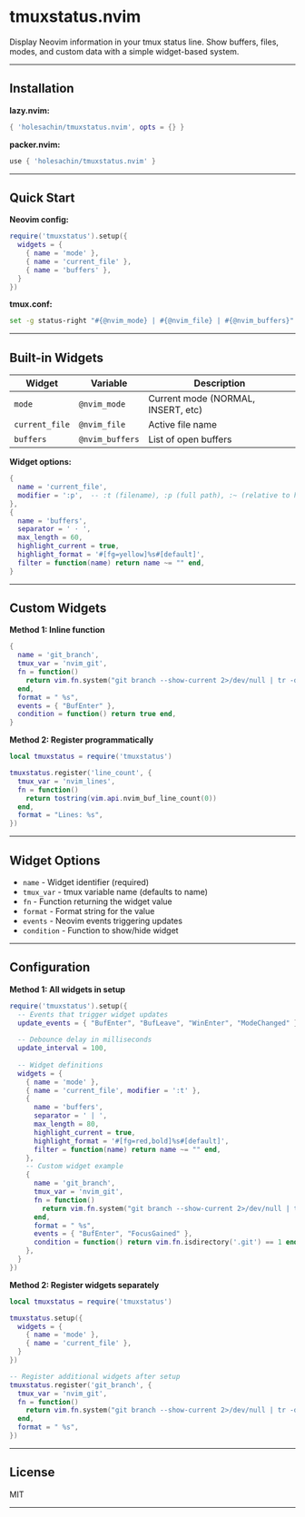 # tmuxstatus.nvim

Display Neovim information in your tmux status line. Show buffers, files, modes, and custom data with a simple widget-based system.

---
## Installation

**lazy.nvim:**
```lua
{ 'holesachin/tmuxstatus.nvim', opts = {} }
```

**packer.nvim:**
```lua
use { 'holesachin/tmuxstatus.nvim' }
```

---
## Quick Start

**Neovim config:**
```lua
require('tmuxstatus').setup({
  widgets = {
    { name = 'mode' },
    { name = 'current_file' },
    { name = 'buffers' },
  }
})
```

**tmux.conf:**
```bash
set -g status-right "#{@nvim_mode} | #{@nvim_file} | #{@nvim_buffers}"
```

---
## Built-in Widgets

| Widget         | Variable        | Description                        |
| -------------- | --------------- | ---------------------------------- |
| `mode`         | `@nvim_mode`    | Current mode (NORMAL, INSERT, etc) |
| `current_file` | `@nvim_file`    | Active file name                   |
| `buffers`      | `@nvim_buffers` | List of open buffers               |

**Widget options:**
```lua
{
  name = 'current_file',
  modifier = ':p',  -- :t (filename), :p (full path), :~ (relative to home)
},
{
  name = 'buffers',
  separator = ' · ',
  max_length = 60,
  highlight_current = true,
  highlight_format = '#[fg=yellow]%s#[default]',
  filter = function(name) return name ~= "" end,
}
```

---
## Custom Widgets

**Method 1: Inline function**
```lua
{
  name = 'git_branch',
  tmux_var = 'nvim_git',
  fn = function()
    return vim.fn.system("git branch --show-current 2>/dev/null | tr -d '\n'")
  end,
  format = " %s",
  events = { "BufEnter" },
  condition = function() return true end,
}
```

**Method 2: Register programmatically**
```lua
local tmuxstatus = require('tmuxstatus')

tmuxstatus.register('line_count', {
  tmux_var = 'nvim_lines',
  fn = function()
    return tostring(vim.api.nvim_buf_line_count(0))
  end,
  format = "Lines: %s",
})
```

---
## Widget Options

- `name` - Widget identifier (required)
- `tmux_var` - tmux variable name (defaults to name)
- `fn` - Function returning the widget value
- `format` - Format string for the value
- `events` - Neovim events triggering updates
- `condition` - Function to show/hide widget

---
## Configuration

**Method 1: All widgets in setup**
```lua
require('tmuxstatus').setup({
  -- Events that trigger widget updates
  update_events = { "BufEnter", "BufLeave", "WinEnter", "ModeChanged" },
  
  -- Debounce delay in milliseconds
  update_interval = 100,
  
  -- Widget definitions
  widgets = {
    { name = 'mode' },
    { name = 'current_file', modifier = ':t' },
    { 
      name = 'buffers',
      separator = ' | ',
      max_length = 80,
      highlight_current = true,
      highlight_format = '#[fg=red,bold]%s#[default]',
      filter = function(name) return name ~= "" end,
    },
    -- Custom widget example
    {
      name = 'git_branch',
      tmux_var = 'nvim_git',
      fn = function()
        return vim.fn.system("git branch --show-current 2>/dev/null | tr -d '\n'")
      end,
      format = " %s",
      events = { "BufEnter", "FocusGained" },
      condition = function() return vim.fn.isdirectory('.git') == 1 end,
    },
  }
})
```

**Method 2: Register widgets separately**
```lua
local tmuxstatus = require('tmuxstatus')

tmuxstatus.setup({
  widgets = {
    { name = 'mode' },
    { name = 'current_file' },
  }
})

-- Register additional widgets after setup
tmuxstatus.register('git_branch', {
  tmux_var = 'nvim_git',
  fn = function()
    return vim.fn.system("git branch --show-current 2>/dev/null | tr -d '\n'")
  end,
  format = " %s",
})
```

---
## License

MIT

---
